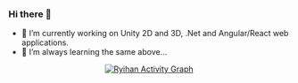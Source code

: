 ### Hi there 👋

- 🔭 I’m currently working on Unity 2D and 3D, .Net and Angular/React web applications. 
- 🌱 I’m always learning the same above...

<p align="center">
  <a href="https://github-readme-stats.vercel.app/api/top-langs/?username=rafaelmmedeiros&theme=nord&layout=compact&langs_count=10&hide=ShaderLab,Makefile"><img alt="Ryihan Activity Graph" src="https://github-readme-stats.vercel.app/api/top-langs/?username=rafaelmmedeiros&theme=nord&layout=compact&langs_count=10&hide=ShaderLab,Makefile" /></a>
</p>

<!--
**rafaelmmedeiros/rafaelmmedeiros** is a ✨ _special_ ✨ repository because its `README.md` (this file) appears on your GitHub profile.

Here are some ideas to get you started:

- 🔭 I’m currently working on ..
- 🌱 I’m currently learning ...
- 👯 I’m looking to collaborate on ...
- 🤔 I’m looking for help with ...
- 💬 Ask me about ...
- 📫 How to reach me: ...
- 😄 Pronouns: ...
- ⚡ Fun fact: ...
-->
